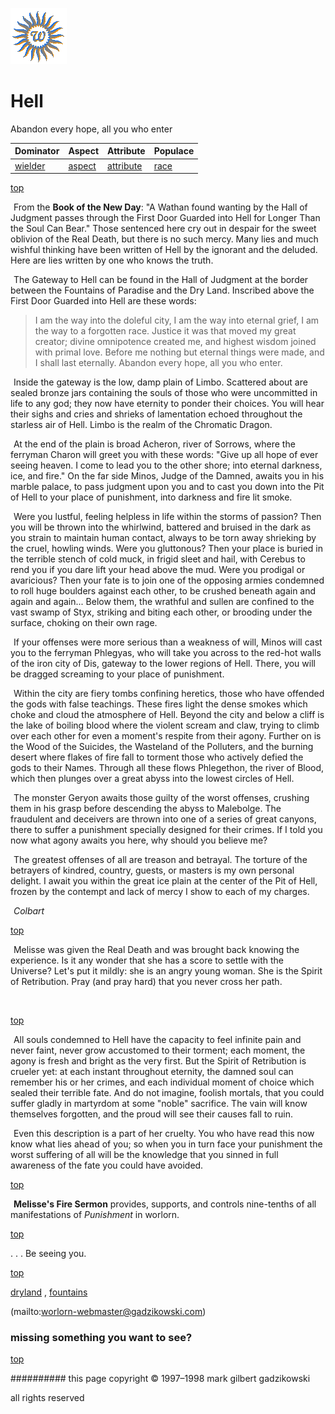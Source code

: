 ![wsun](assets/wsun.gif)

# Hell



Abandon every hope, all you who enter

|  **Dominator**       |  **Aspect**        |  **Attribute**           |  **Populace**  | 
| -------------------- | ------------------ | ------------------------ | -------------- | 
|  [wielder](wielder)  |  [aspect](aspect)  |  [attribute](attribute)  |  [race](race)  | 

 

 [top](#top) 

  ![xparent](assets/xparent.gif) From the **Book of the New Day**: "A Wathan found wanting by the Hall of Judgment passes through the First Door Guarded into Hell for Longer Than the Soul Can Bear." Those sentenced here cry out in despair for the sweet oblivion of the Real Death, but there is no such mercy. Many lies and much wishful thinking have been written of Hell by the ignorant and the deluded. Here are lies written by one who knows the truth. 

 ![xparent](assets/xparent.gif)  The Gateway to Hell can be found in the Hall of Judgment at the border between the Fountains of Paradise and the Dry Land. Inscribed above the First Door Guarded into Hell are these words: 




> 
> I am the way into the doleful city,
> I am the way into eternal grief,
> I am the way to a forgotten race.
> Justice it was that moved my great creator;
> divine omnipotence created me,
> and highest wisdom joined with primal love.
> Before me nothing but eternal things
> were made, and I shall last eternally.
> Abandon every hope, all you who enter.

  ![xparent](assets/xparent.gif)  Inside the gateway is the low, damp plain of Limbo. Scattered about are sealed bronze jars containing the souls of those who were uncommitted in life to any god; they now have eternity to ponder their choices. You will hear their sighs and cries and shrieks of lamentation echoed throughout the starless air of Hell. Limbo is the realm of the Chromatic Dragon. 

 ![xparent](assets/xparent.gif)  At the end of the plain is broad Acheron, river of Sorrows, where the ferryman Charon will greet you with these words: "Give up all hope of ever seeing heaven. I come to lead you to the other shore; into eternal darkness, ice, and fire." On the far side Minos, Judge of the Damned, awaits you in his marble palace, to pass judgment upon you and to cast you down into the Pit of Hell to your place of punishment, into darkness and fire lit smoke. 

 ![xparent](assets/xparent.gif)  Were you lustful, feeling helpless in life within the storms of passion? Then you will be thrown into the whirlwind, battered and bruised in the dark as you strain to maintain human contact, always to be torn away shrieking by the cruel, howling winds. Were you gluttonous? Then your place is buried in the terrible stench of cold muck, in frigid sleet and hail, with Cerebus to rend you if you dare lift your head above the mud. Were you prodigal or avaricious? Then your fate is to join one of the opposing armies condemned to roll huge boulders against each other, to be crushed beneath again and again and again... Below them, the wrathful and sullen are confined to the vast swamp of Styx, striking and biting each other, or brooding under the surface, choking on their own rage. 

 ![xparent](assets/xparent.gif)  If your offenses were more serious than a weakness of will, Minos will cast you to the ferryman Phlegyas, who will take you across to the red-hot walls of the iron city of Dis, gateway to the lower regions of Hell. There, you will be dragged screaming to your place of punishment. 

 ![xparent](assets/xparent.gif)  Within the city are fiery tombs confining heretics, those who have offended the gods with false teachings. These fires light the dense smokes which choke and cloud the atmosphere of Hell. Beyond the city and below a cliff is the lake of boiling blood where the violent scream and claw, trying to climb over each other for even a moment's respite from their agony. Further on is the Wood of the Suicides, the Wasteland of the Polluters, and the burning desert where flakes of fire fall to torment those who actively defied the gods to their Names. Through all these flows Phlegethon, the river of Blood, which then plunges over a great abyss into the lowest circles of Hell. 

 ![xparent](assets/xparent.gif)  The monster Geryon awaits those guilty of the worst offenses, crushing them in his grasp before descending the abyss to Malebolge. The fraudulent and deceivers are thrown into one of a series of great canyons, there to suffer a punishment specially designed for their crimes. If I told you now what agony awaits you here, why should you believe me? 

 ![xparent](assets/xparent.gif)  The greatest offenses of all are treason and betrayal. The torture of the betrayers of kindred, country, guests, or masters is my own personal delight. I await you within the great ice plain at the center of the Pit of Hell, frozen by the contempt and lack of mercy I show to each of my charges. 

 ![xparent](assets/xparent.gif)  *Colbart* 

 

 [top](#top) 

  ![xparent](assets/xparent.gif)  Melisse was given the Real Death and was brought back knowing the experience. Is it any wonder that she has a score to settle with the Universe? Let's put it mildly: she is an angry young woman. She is the Spirit of Retribution. Pray (and pray hard) that you never cross her path. 

 ![xparent](assets/xparent.gif)  

 

 [top](#top) 

  ![xparent](assets/xparent.gif)  All souls condemned to Hell have the capacity to feel infinite pain and never faint, never grow accustomed to their torment; each moment, the agony is fresh and bright as the very first. But the Spirit of Retribution is crueler yet: at each instant throughout eternity, the damned soul can remember his or her crimes, and each individual moment of choice which sealed their terrible fate. And do not imagine, foolish mortals, that you could suffer gladly in martyrdom at some "noble" sacrifice. The vain will know themselves forgotten, and the proud will see their causes fall to ruin. 

 ![xparent](assets/xparent.gif)  Even this description is a part of her cruelty. You who have read this now know what lies ahead of you; so when you in turn face your punishment the worst suffering of all will be the knowledge that you sinned in full awareness of the fate you could have avoided. 

 

 [top](#top) 

  ![xparent](assets/xparent.gif) **Melisse's Fire Sermon** provides, supports, and controls nine-tenths of all manifestations of *Punishment* in worlorn.

 

 [top](#top) 

. . . Be seeing you.

 [top](#top) 

 [dryland](dryland.md) ,  [fountains](fountains.md) 

 (mailto:worlorn-webmaster@gadzikowski.com) 


### missing something you want to see?



 [top](#top) 


########## this page copyright © 1997–1998 mark gilbert gadzikowski

all rights reserved